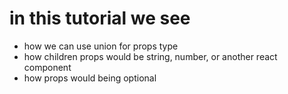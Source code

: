 # in this tutorial we see 
- how we can use union for props type
- how children props would be string, number, or another react component 
- how props would being optional
